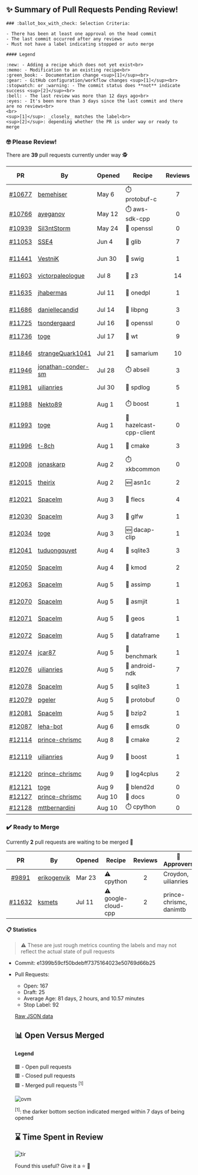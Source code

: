 ## :sparkles: Summary of Pull Requests Pending Review!

	### :ballot_box_with_check: Selection Criteria:
	
	- There has been at least one approval on the head commit
	- The last commit occurred after any reviews
	- Must not have a label indicating stopped or auto merge
	
	#### Legend
	
	:new: - Adding a recipe which does not yet exist<br>
	:memo: - Modification to an existing recipe<br>
	:green_book: - Documentation change <sup>[1]</sup><br>
	:gear: - GitHub configuration/workflow changes <sup>[1]</sup><br>
	:stopwatch: or :warning: - The commit status does **not** indicate success <sup>[2]</sup><br>
	:bell: - The last review was more than 12 days ago<br>
	:eyes: - It's been more than 3 days since the last commit and there are no reviews<br>
	<br>
	<sup>[1]</sup>: _closely_ matches the label<br>
	<sup>[2]</sup>: depending whether the PR is under way or ready to merge

### :nerd_face: Please Review! 

There are **39** pull requests currently under way :detective:

PR | By | Opened | Recipe | Reviews | Last | :stop_sign: Blockers | :star2: Approvers
:---: | --- | --- | --- | :---: | --- | --- | ---
[#10677](https://github.com/conan-io/conan-center-index/pull/10677)|[bemehiser](https://github.com/bemehiser)|May 6|:stopwatch: protobuf-c|7|Aug 4||gegles
[#10766](https://github.com/conan-io/conan-center-index/pull/10766)|[ayeganov](https://github.com/ayeganov)|May 12|:stopwatch: aws-sdk-cpp|0|:eyes:||
[#10939](https://github.com/conan-io/conan-center-index/pull/10939)|[Sil3ntStorm](https://github.com/Sil3ntStorm)|May 24|:memo: openssl|0|:eyes:||
[#11053](https://github.com/conan-io/conan-center-index/pull/11053)|[SSE4](https://github.com/SSE4)|Jun 4|:memo: glib|7|Aug 9||prince-chrismc
[#11441](https://github.com/conan-io/conan-center-index/pull/11441)|[VestniK](https://github.com/VestniK)|Jun 30|:memo: swig|1|Aug 8||prince-chrismc
[#11603](https://github.com/conan-io/conan-center-index/pull/11603)|[victorpaleologue](https://github.com/victorpaleologue)|Jul 8|:memo: z3|14|Aug 10||prince-chrismc
[#11635](https://github.com/conan-io/conan-center-index/pull/11635)|[jhabermas](https://github.com/jhabermas)|Jul 11|:memo: onedpl|1|Aug 8||
[#11686](https://github.com/conan-io/conan-center-index/pull/11686)|[daniellecandid](https://github.com/daniellecandid)|Jul 14|:memo: libpng|3|Aug 8||uilianries
[#11725](https://github.com/conan-io/conan-center-index/pull/11725)|[tsondergaard](https://github.com/tsondergaard)|Jul 16|:memo: openssl|0|:eyes:||
[#11736](https://github.com/conan-io/conan-center-index/pull/11736)|[toge](https://github.com/toge)|Jul 17|:memo: wt|9|Aug 8||prince-chrismc
[#11846](https://github.com/conan-io/conan-center-index/pull/11846)|[strangeQuark1041](https://github.com/strangeQuark1041)|Jul 21|:memo: samarium|10|Aug 8||
[#11946](https://github.com/conan-io/conan-center-index/pull/11946)|[jonathan-conder-sm](https://github.com/jonathan-conder-sm)|Jul 28|:stopwatch: abseil|3|Aug 10||uilianries
[#11981](https://github.com/conan-io/conan-center-index/pull/11981)|[uilianries](https://github.com/uilianries)|Jul 30|:memo: spdlog|5|Aug 7||prince-chrismc
[#11988](https://github.com/conan-io/conan-center-index/pull/11988)|[Nekto89](https://github.com/Nekto89)|Aug 1|:stopwatch: boost|1|Aug 9||
[#11993](https://github.com/conan-io/conan-center-index/pull/11993)|[toge](https://github.com/toge)|Aug 1|:memo: hazelcast-cpp-client|0|:eyes:||
[#11996](https://github.com/conan-io/conan-center-index/pull/11996)|[t-8ch](https://github.com/t-8ch)|Aug 1|:memo: cmake|3|Aug 10||prince-chrismc
[#12008](https://github.com/conan-io/conan-center-index/pull/12008)|[jonaskarp](https://github.com/jonaskarp)|Aug 2|:stopwatch: xkbcommon|0|:eyes:||
[#12015](https://github.com/conan-io/conan-center-index/pull/12015)|[theirix](https://github.com/theirix)|Aug 2|:new: asn1c|2|Aug 8||prince-chrismc
[#12021](https://github.com/conan-io/conan-center-index/pull/12021)|[SpaceIm](https://github.com/SpaceIm)|Aug 3|:memo: flecs|4|Aug 9||uilianries
[#12030](https://github.com/conan-io/conan-center-index/pull/12030)|[SpaceIm](https://github.com/SpaceIm)|Aug 3|:memo: glfw|1|Aug 9||uilianries
[#12034](https://github.com/conan-io/conan-center-index/pull/12034)|[toge](https://github.com/toge)|Aug 3|:new: dacap-clip|1|Aug 8||prince-chrismc
[#12041](https://github.com/conan-io/conan-center-index/pull/12041)|[tuduongquyet](https://github.com/tuduongquyet)|Aug 4|:memo: sqlite3|3|Aug 4||prince-chrismc
[#12050](https://github.com/conan-io/conan-center-index/pull/12050)|[SpaceIm](https://github.com/SpaceIm)|Aug 4|:memo: kmod|2|Aug 8||uilianries
[#12063](https://github.com/conan-io/conan-center-index/pull/12063)|[SpaceIm](https://github.com/SpaceIm)|Aug 5|:memo: assimp|1|Aug 8||uilianries
[#12070](https://github.com/conan-io/conan-center-index/pull/12070)|[SpaceIm](https://github.com/SpaceIm)|Aug 5|:memo: asmjit|1|Aug 8||uilianries
[#12071](https://github.com/conan-io/conan-center-index/pull/12071)|[SpaceIm](https://github.com/SpaceIm)|Aug 5|:memo: geos|1|Aug 9||uilianries
[#12072](https://github.com/conan-io/conan-center-index/pull/12072)|[SpaceIm](https://github.com/SpaceIm)|Aug 5|:memo: dataframe|1|Aug 8||uilianries
[#12074](https://github.com/conan-io/conan-center-index/pull/12074)|[jcar87](https://github.com/jcar87)|Aug 5|:memo: benchmark|1|Aug 8||prince-chrismc
[#12076](https://github.com/conan-io/conan-center-index/pull/12076)|[uilianries](https://github.com/uilianries)|Aug 5|:memo: android-ndk|7|Aug 9||paulocoutinhox
[#12078](https://github.com/conan-io/conan-center-index/pull/12078)|[SpaceIm](https://github.com/SpaceIm)|Aug 5|:memo: sqlite3|1|Aug 9||uilianries
[#12079](https://github.com/conan-io/conan-center-index/pull/12079)|[pgeler](https://github.com/pgeler)|Aug 5|:memo: protobuf|0|||
[#12081](https://github.com/conan-io/conan-center-index/pull/12081)|[SpaceIm](https://github.com/SpaceIm)|Aug 5|:memo: bzip2|1|Aug 8||uilianries
[#12087](https://github.com/conan-io/conan-center-index/pull/12087)|[leha-bot](https://github.com/leha-bot)|Aug 6|:memo: emsdk|0|:eyes:||
[#12114](https://github.com/conan-io/conan-center-index/pull/12114)|[prince-chrismc](https://github.com/prince-chrismc)|Aug 8|:memo: cmake|2|Aug 9||uilianries
[#12119](https://github.com/conan-io/conan-center-index/pull/12119)|[uilianries](https://github.com/uilianries)|Aug 9|:memo: boost|1|Aug 9||jgsogo
[#12120](https://github.com/conan-io/conan-center-index/pull/12120)|[prince-chrismc](https://github.com/prince-chrismc)|Aug 9|:memo: log4cplus|2|Aug 9||
[#12121](https://github.com/conan-io/conan-center-index/pull/12121)|[toge](https://github.com/toge)|Aug 9|:memo: blend2d|0|||
[#12127](https://github.com/conan-io/conan-center-index/pull/12127)|[prince-chrismc](https://github.com/prince-chrismc)|Aug 10|:green_book: docs|0|||
[#12128](https://github.com/conan-io/conan-center-index/pull/12128)|[mttbernardini](https://github.com/mttbernardini)|Aug 10|:stopwatch: cpython|0|||


### :heavy_check_mark: Ready to Merge 

Currently **2** pull requests are waiting to be merged :tada:


PR | By | Opened | Recipe | Reviews | :star2: Approvers
:---: | --- | --- | --- | :---: | ---
[#9891](https://github.com/conan-io/conan-center-index/pull/9891)|[erikogenvik](https://github.com/erikogenvik)|Mar 23|:warning: cpython|2|Croydon, uilianries
[#11632](https://github.com/conan-io/conan-center-index/pull/11632)|[ksmets](https://github.com/ksmets)|Jul 11|:warning: google-cloud-cpp|2|prince-chrismc, danimtb


#### :clipboard: Statistics

> :warning: These are just rough metrics counting the labels and may not reflect the actual state of pull requests

- Commit: e1399b59cf50bdebff7375164023e50769d66b25
- Pull Requests:
	- Open: 167
	- Draft: 25
	- Average Age: 81 days, 2 hours, and 10.57 minutes
	- Stop Label: 92
	
			
	[Raw JSON data](https://raw.githubusercontent.com/prince-chrismc/conan-center-index-pending-review/raw-data/pending-review.json)
	
	## :bar_chart: Open Versus Merged
	
	#### Legend
	
	:green_square: - Open pull requests<br>
	:red_square: - Closed pull requests<br>
	:purple_square: - Merged pull requests <sup>[1]</sup><br>
	
	![ovm](https://github.com/prince-chrismc/conan-center-index-pending-review/blob/raw-data/open-versus-merged.gif?raw=true)
	
	<sup>[1]</sup>: the darker bottom section indicated merged within 7 days of being opened
	
	## :hourglass: Time Spent in Review
	
	![tir](https://github.com/prince-chrismc/conan-center-index-pending-review/blob/raw-data/time-in-review.png?raw=true)
	
	Found this useful? Give it a :star: :pray:
	
